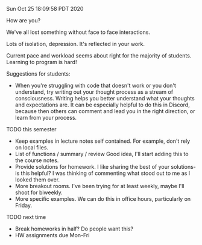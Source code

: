 Sun Oct 25 18:09:58 PDT 2020

How are you?

We've all lost something without face to face interactions.

Lots of isolation, depression.
It's reflected in your work.


Current pace and workload seems about right for the majority of students.
Learning to program is hard!

Suggestions for students:

- When you're struggling with code that doesn't work or you don't understand, try writing out your thought process as a stream of consciousness.
    Writing helps you better understand what your thoughts and expectations are.
    It can be especially helpful to do this in Discord, because then others can comment and lead you in the right direction, or learn from your process.


TODO this semester

- Keep examples in lecture notes self contained.
    For example, don't rely on local files.
- List of functions / summary / review
    Good idea, I'll start adding this to the course notes.
- Provide solutions for homework.
    I like sharing the best of your solutions- is this helpful?
    I was thinking of commenting what stood out to me as I looked them over.
- More breakout rooms.
    I've been trying for at least weekly, maybe I'll shoot for biweekly.
- More specific examples.
    We can do this in office hours, particularly on Friday.

TODO next time

- Break homeworks in half?
    Do people want this?
- HW assignments due Mon-Fri

